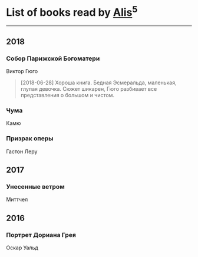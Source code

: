 # List of books read by [Alis](http://vk.com/id38760741)<sup>5</sup>
---

## 2018

### Собор Парижской Богоматери
Виктор Гюго
> [2018-06-28] Хороша книга. Бедная Эсмеральда, маленькая, глупая девочка. Сюжет шикарен, Гюго разбивает все представления о большом и чистом.


### Чума
Камю


### Призрак оперы
Гастон Леру



## 2017

### Унесенные ветром
Миттчел



## 2016

### Портрет Дориана Грея
Оскар Уальд



